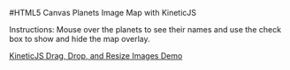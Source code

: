 
#HTML5 Canvas Planets Image Map with KineticJS

Instructions: Mouse over the planets to see their names and use the check box to show and hide the map overlay.

<a class="jsbin-embed" href="http://jsbin.com/wimuja/1/embed?js,output">KineticJS Drag, Drop, and Resize Images Demo</a><script src="http://static.jsbin.com/js/embed.js"></script>